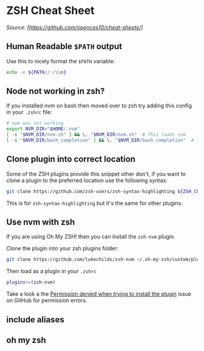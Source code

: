 # ZSH Cheat Sheet
*Source: [https://github.com/spences10/cheat-sheets/]*

## Human Readable `$PATH` output

Use this to nicely format the `$PATH` variable:

```bash
echo -e ${PATH//:/\\n}
```

## Node not working in zsh?

If you installed nvm on bash then moved over to zsh try adding this
config in your `.zshrc` file:

```bash
# npm was not working
export NVM_DIR="$HOME/.nvm"
[ -s "$NVM_DIR/nvm.sh" ] && \. "$NVM_DIR/nvm.sh"  # This loads nvm
[ -s "$NVM_DIR/bash_completion" ] && \. "$NVM_DIR/bash_completion"  # This loads nvm bash_completion
```

## Clone plugin into correct location

Some of the ZSH plugins provide this snippet other don't, if you want
to clone a plugin to the preferred location use the following syntax:

```bash
git clone https://github.com/zsh-users/zsh-syntax-highlighting ${ZSH_CUSTOM:-~/.oh-my-zsh/custom}/plugins/zsh-syntax-highlighting
```

This is for `zsh-syntax-highlighting` but it's the same for other
plugins.

## Use nvm with zsh

If you are using Oh My ZSH! then you can install the `zsh-nvm` plugin.

Clone the plugin into your zsh plugins folder:

```bash
git clone https://github.com/lukechilds/zsh-nvm ~/.oh-my-zsh/custom/plugins/zsh-nvm
```

Then load as a plugin in your `.zshrc`

```bash
plugins+=(zsh-nvm)
```

Take a look a the [Permission denied when trying to install the
plugin] issue on GitHub for permission errors.

## include aliases

## oh my zsh

<!-- Links -->

[`zsh-nvm`]: https://github.com/lukechilds/zsh-nvm
[permission denied when trying to install the plugin]:
  https://github.com/lukechilds/zsh-nvm/issues/14